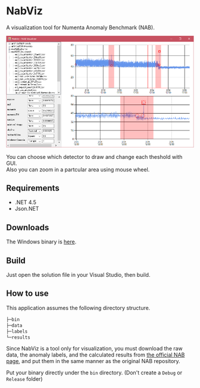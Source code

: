 # NabViz
A visualization tool for Numenta Anomaly Benchmark (NAB).

![Screen shot](./image.png)

You can choose which detector to draw and change each theshold with GUI.<br>
Also you can zoom in a partcular area using mouse wheel.

## Requirements
- .NET 4.5
- Json.NET

## Downloads
The Windows binary is <a href="https://y-takashina.github.io/dist/NabViz.zip">here</a>.

## Build
Just open the solution file in your Visual Studio, then build.

## How to use
This application assumes the following directory structure.

```
├─bin
├─data
├─labels
└─results
```

Since NabViz is a tool only for visualization, you must download the raw data, the anomaly labels, and the calculated results from [the official NAB page](https://github.com/numenta/NAB), and put them in the same manner as the original NAB repository.

Put your binary directly under the `bin` directory.
(Don't create a `Debug` or `Release` folder)



